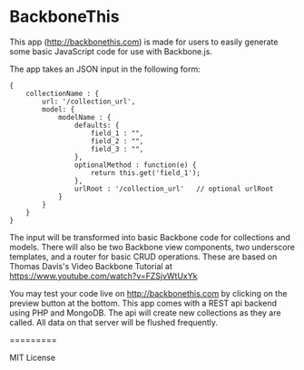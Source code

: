 BackboneThis
============
This app (http://backbonethis.com) is made for users to easily generate some basic JavaScript code for use with Backbone.js. 

The app takes an JSON input in the following form:
  
    {
        collectionName : {
            url: '/collection_url',
            model: {
                modelName : {
                    defaults: {
                        field_1 : "",
                        field_2 : "",
                        field_3 : "",
                    },
                    optionalMethod : function(e) {
                        return this.get('field_1');
                    },
                    urlRoot : '/collection_url'   // optional urlRoot
                }
            }
        } 
    }  
  
The input will be transformed into basic Backbone code for collections and models. There will also be two Backbone view components, two underscore templates, and a router for basic CRUD operations. These are based on Thomas Davis's Video Backbone Tutorial at https://www.youtube.com/watch?v=FZSjvWtUxYk 

You may test your code live on http://backbonethis.com by clicking on the preview button at the bottom. This app comes with a REST api backend using PHP and MongoDB. The api will create new collections as they are called. All data on that server will be flushed frequently.

=========

MIT License
